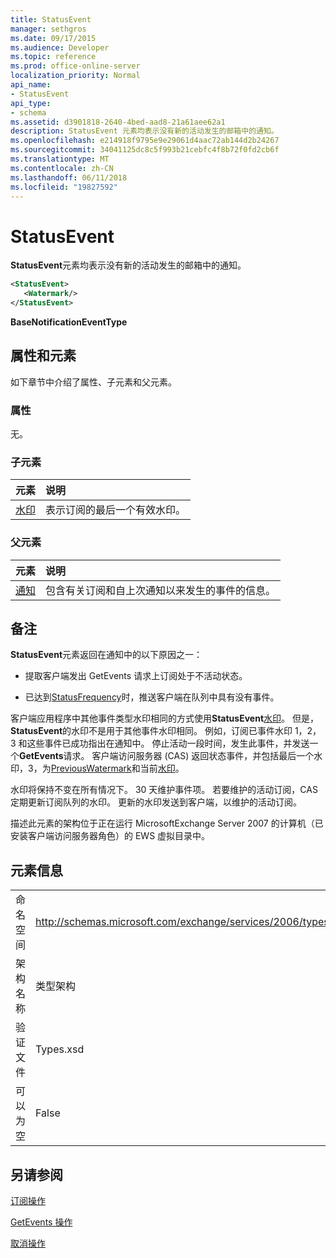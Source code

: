```yaml
---
title: StatusEvent
manager: sethgros
ms.date: 09/17/2015
ms.audience: Developer
ms.topic: reference
ms.prod: office-online-server
localization_priority: Normal
api_name:
- StatusEvent
api_type:
- schema
ms.assetid: d3901818-2640-4bed-aad8-21a61aee62a1
description: StatusEvent 元素均表示没有新的活动发生的邮箱中的通知。
ms.openlocfilehash: e214918f9795e9e29061d4aac72ab144d2b24267
ms.sourcegitcommit: 34041125dc8c5f993b21cebfc4f8b72f0fd2cb6f
ms.translationtype: MT
ms.contentlocale: zh-CN
ms.lasthandoff: 06/11/2018
ms.locfileid: "19827592"
---
```

# <a name="statusevent"></a>StatusEvent

**StatusEvent**元素均表示没有新的活动发生的邮箱中的通知。 
  
```xml
<StatusEvent>
   <Watermark/>
</StatusEvent>
```

 **BaseNotificationEventType**
## <a name="attributes-and-elements"></a>属性和元素

如下章节中介绍了属性、子元素和父元素。
  
### <a name="attributes"></a>属性

无。
  
### <a name="child-elements"></a>子元素

|**元素**|**说明**|
|:-----|:-----|
|[水印](watermark.md) <br/> |表示订阅的最后一个有效水印。  <br/> |
   
### <a name="parent-elements"></a>父元素

|**元素**|**说明**|
|:-----|:-----|
|[通知](notification-ex15websvcsotherref.md) <br/> |包含有关订阅和自上次通知以来发生的事件的信息。  <br/> |
   
## <a name="remarks"></a>备注

**StatusEvent**元素返回在通知中的以下原因之一： 
  
- 提取客户端发出 GetEvents 请求上订阅处于不活动状态。
    
- 已达到[StatusFrequency](statusfrequency.md)时，推送客户端在队列中具有没有事件。 
    
客户端应用程序中其他事件类型水印相同的方式使用**StatusEvent**[水印](watermark.md)。 但是， **StatusEvent**的水印不是用于其他事件水印相同。 例如，订阅已事件水印 1，2，3 和这些事件已成功指出在通知中。 停止活动一段时间，发生此事件，并发送一个**GetEvents**请求。 客户端访问服务器 (CAS) 返回状态事件，并包括最后一个水印，3，为[PreviousWatermark](previouswatermark.md)和当前[水印](watermark.md)。
  
水印将保持不变在所有情况下。 30 天维护事件项。 若要维护的活动订阅，CAS 定期更新订阅队列的水印。 更新的水印发送到客户端，以维护的活动订阅。
  
描述此元素的架构位于正在运行 MicrosoftExchange Server 2007 的计算机（已安装客户端访问服务器角色）的 EWS 虚拟目录中。
  
## <a name="element-information"></a>元素信息

|||
|:-----|:-----|
|命名空间  <br/> |http://schemas.microsoft.com/exchange/services/2006/types  <br/> |
|架构名称  <br/> |类型架构  <br/> |
|验证文件  <br/> |Types.xsd  <br/> |
|可以为空  <br/> |False  <br/> |
   
## <a name="see-also"></a>另请参阅



[订阅操作](subscribe-operation.md)
  
[GetEvents 操作](getevents-operation.md)
  
[取消操作](unsubscribe-operation.md)


